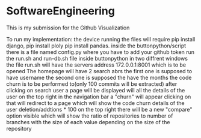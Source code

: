 # SoftwareEngineering
This is my submission for the Github Visualization 


To run my implementation:
the device running the files will require pip install django, pip install ploly pip install pandas.
inside the buttonpython/script there is a file named config.py where you have to add your github token
run the run.sh and run-db.sh file inside buttonpython in two diffrent windows
the file run.sh will have the servers address 172.0.0.1:8001 which is to be opened
The homepage will have 2 search abrs the first one is supposed to have username the second one is supposed the have the months the code churn is to be performed to(only 100 commits will be extracted)
after clicking on search user a page will be displayed will all the details of the user 
on the top right in the navigation bar a "churn" will appear clicking on that will redirect to a page which will show the code churn details of the user
deletion/addtions * 100
on the top right there will be a new "compare" option visible which will show the ratio of repositories to number of branches with the size of each value depending on the size of the repository
